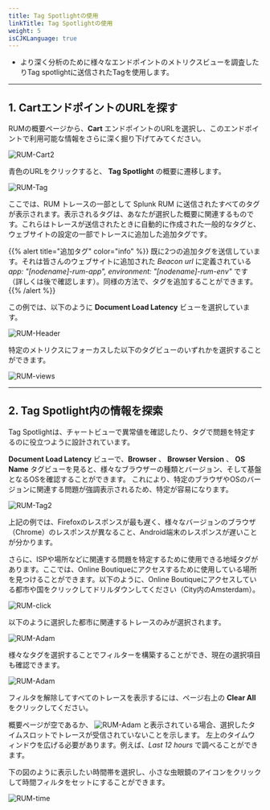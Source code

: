 ```yaml
---
title: Tag Spotlightの使用
linkTitle: Tag Spotlightの使用
weight: 5
isCJKLanguage: true
---
```


* より深く分析のために様々なエンドポイントのメトリクスビューを調査したりTag spotlightに送信されたTagを使用します。

---

## 1. CartエンドポイントのURLを探す

RUMの概要ページから、**Cart** エンドポイントのURLを選択し、このエンドポイントで利用可能な情報をさらに深く掘り下げてみてください。

![RUM-Cart2](../../images/RUM-select-cart.png)

青色のURLをクリックすると、 **Tag Spotlight** の概要に遷移します。

![RUM-Tag](../../images/RUM-TAG-Overview.png)

ここでは、RUM トレースの一部として Splunk RUM に送信されたすべてのタグが表示されます。表示されるタグは、あなたが選択した概要に関連するものです。これらはトレースが送信されたときに自動的に作成された一般的なタグと、ウェブサイトの設定の一部でトレースに追加した追加タグです。

{{% alert title="追加タグ" color="info" %}}
既に2つの追加タグを送信しています。それは皆さんのウェブサイトに追加された *Beacon url* に定義されている *app: "[nodename]-rum-app", environment: "[nodename]-rum-env"* です（詳しくは後で確認します）。同様の方法で、タグを追加することができます。
{{% /alert %}}

この例では、以下のように **Document Load Latency** ビューを選択しています。

![RUM-Header](../../images/RUM-Selection.png)

特定のメトリクスにフォーカスした以下のタグビューのいずれかを選択することができます。

![RUM-views](../../images/RUM-Tag-views.png)

---

## 2. Tag Spotlight内の情報を探索

Tag Spotlightは、チャートビューで異常値を確認したり、タグで問題を特定するのに役立つように設計されています。

**Document Load Latency** ビューで、**Browser** 、 **Browser Version** 、 **OS Name** タグビューを見ると、様々なブラウザーの種類とバージョン、そして基盤となるOSを確認することができます。
これにより、特定のブラウザやOSのバージョンに関連する問題が強調表示されるため、特定が容易になります。

![RUM-Tag2](../../images/RUMBrowserTags.png)

上記の例では、Firefoxのレスポンスが最も遅く、様々なバージョンのブラウザ（Chrome）のレスポンスが異なること、Android端末のレスポンスが遅いことが分かります。

さらに、ISPや場所などに関連する問題を特定するために使用できる地域タグがあります。ここでは、Online Boutiqueにアクセスするために使用している場所を見つけることができます。以下のように、Online Boutiqueにアクセスしている都市や国をクリックしてドリルダウンしてください（City内のAmsterdam）。

![RUM-click](../../images/RUM-Region.png)

以下のように選択した都市に関連するトレースのみが選択されます。

![RUM-Adam](../../images/RUM-Adam.png)

様々なタグを選択することでフィルターを構築することができ、現在の選択項目も確認できます。

![RUM-Adam](../../images/RUM-Filter.png)

フィルタを解除してすべてのトレースを表示するには、ページ右上の **Clear All** をクリックしてください。

概要ページが空であるか、 ![RUM-Adam](../../images/RUM-NoTime.png) と表示されている場合、選択したタイムスロットでトレースが受信されていないことを示します。
左上のタイムウィンドウを広げる必要があります。例えば、*Last 12 hours* で調べることができます。

下の図のように表示したい時間帯を選択し、小さな虫眼鏡のアイコンをクリックして時間フィルタをセットにすることができます。

![RUM-time](../../images/RUM-TimeSelect.png)
